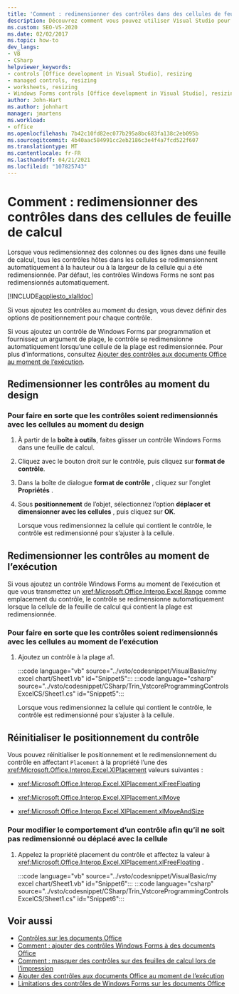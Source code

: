 ```yaml
---
title: 'Comment : redimensionner des contrôles dans des cellules de feuille de calcul'
description: Découvrez comment vous pouvez utiliser Visual Studio pour redimensionner des contrôles dans des cellules de feuille de calcul Microsoft Excel au moment de la conception et au moment de l’exécution.
ms.custom: SEO-VS-2020
ms.date: 02/02/2017
ms.topic: how-to
dev_langs:
- VB
- CSharp
helpviewer_keywords:
- controls [Office development in Visual Studio], resizing
- managed controls, resizing
- worksheets, resizing
- Windows Forms controls [Office development in Visual Studio], resizing
author: John-Hart
ms.author: johnhart
manager: jmartens
ms.workload:
- office
ms.openlocfilehash: 7b42c10fd82ec077b295a8bc683fa138c2eb095b
ms.sourcegitcommit: 4b40aac584991cc2eb2186c3e4f4a7fcd522f607
ms.translationtype: MT
ms.contentlocale: fr-FR
ms.lasthandoff: 04/21/2021
ms.locfileid: "107825743"
---
```

# <a name="how-to-resize-controls-within-worksheet-cells"></a>Comment : redimensionner des contrôles dans des cellules de feuille de calcul
  Lorsque vous redimensionnez des colonnes ou des lignes dans une feuille de calcul, tous les contrôles hôtes dans les cellules se redimensionnent automatiquement à la hauteur ou à la largeur de la cellule qui a été redimensionnée. Par défaut, les contrôles Windows Forms ne sont pas redimensionnés automatiquement.

 [!INCLUDE[appliesto_xlalldoc](../vsto/includes/appliesto-xlalldoc-md.md)]

 Si vous ajoutez les contrôles au moment du design, vous devez définir des options de positionnement pour chaque contrôle.

 Si vous ajoutez un contrôle de Windows Forms par programmation et fournissez un argument de plage, le contrôle se redimensionne automatiquement lorsqu’une cellule de la plage est redimensionnée. Pour plus d’informations, consultez [Ajouter des contrôles aux documents Office au moment de l’exécution](../vsto/adding-controls-to-office-documents-at-run-time.md).

## <a name="resize-controls-at-design-time"></a>Redimensionner les contrôles au moment du design

### <a name="to-make-controls-resize-with-cells-at-design-time"></a>Pour faire en sorte que les contrôles soient redimensionnés avec les cellules au moment du design

1. À partir de la **boîte à outils**, faites glisser un contrôle Windows Forms dans une feuille de calcul.

2. Cliquez avec le bouton droit sur le contrôle, puis cliquez sur **format de contrôle**.

3. Dans la boîte de dialogue **format de contrôle** , cliquez sur l’onglet **Propriétés** .

4. Sous **positionnement** de l’objet, sélectionnez l’option **déplacer et dimensionner avec les cellules** , puis cliquez sur **OK**.

     Lorsque vous redimensionnez la cellule qui contient le contrôle, le contrôle est redimensionné pour s’ajuster à la cellule.

## <a name="resize-controls-at-run-time"></a>Redimensionner les contrôles au moment de l’exécution
 Si vous ajoutez un contrôle Windows Forms au moment de l’exécution et que vous transmettez un <xref:Microsoft.Office.Interop.Excel.Range> comme emplacement du contrôle, le contrôle se redimensionne automatiquement lorsque la cellule de la feuille de calcul qui contient la plage est redimensionnée.

### <a name="to-make-controls-resize-with-cells-at-run-time"></a>Pour faire en sorte que les contrôles soient redimensionnés avec les cellules au moment de l’exécution

1. Ajoutez un contrôle à la plage a1.

     :::code language="vb" source="../vsto/codesnippet/VisualBasic/my excel chart/Sheet1.vb" id="Snippet5":::
     :::code language="csharp" source="../vsto/codesnippet/CSharp/Trin_VstcoreProgrammingControlsExcelCS/Sheet1.cs" id="Snippet5":::

     Lorsque vous redimensionnez la cellule qui contient le contrôle, le contrôle est redimensionné pour s’ajuster à la cellule.

## <a name="reset-control-placement"></a>Réinitialiser le positionnement du contrôle
 Vous pouvez réinitialiser le positionnement et le redimensionnement du contrôle en affectant `Placement` à la propriété l’une des <xref:Microsoft.Office.Interop.Excel.XlPlacement> valeurs suivantes :

- <xref:Microsoft.Office.Interop.Excel.XlPlacement.xlFreeFloating>

- <xref:Microsoft.Office.Interop.Excel.XlPlacement.xlMove>

- <xref:Microsoft.Office.Interop.Excel.XlPlacement.xlMoveAndSize>

### <a name="to-change-the-behavior-of-a-control-so-that-it-does-not-resize-or-move-with-the-cell"></a>Pour modifier le comportement d’un contrôle afin qu’il ne soit pas redimensionné ou déplacé avec la cellule

1. Appelez la propriété placement du contrôle et affectez la valeur à <xref:Microsoft.Office.Interop.Excel.XlPlacement.xlFreeFloating> .

     :::code language="vb" source="../vsto/codesnippet/VisualBasic/my excel chart/Sheet1.vb" id="Snippet6":::
     :::code language="csharp" source="../vsto/codesnippet/CSharp/Trin_VstcoreProgrammingControlsExcelCS/Sheet1.cs" id="Snippet6":::

## <a name="see-also"></a>Voir aussi
- [Contrôles sur les documents Office](../vsto/controls-on-office-documents.md)
- [Comment : ajouter des contrôles Windows Forms à des documents Office](../vsto/how-to-add-windows-forms-controls-to-office-documents.md)
- [Comment : masquer des contrôles sur des feuilles de calcul lors de l’impression](../vsto/how-to-hide-controls-on-worksheets-when-printing.md)
- [Ajouter des contrôles aux documents Office au moment de l’exécution](../vsto/adding-controls-to-office-documents-at-run-time.md)
- [Limitations des contrôles de Windows Forms sur les documents Office](../vsto/limitations-of-windows-forms-controls-on-office-documents.md)
